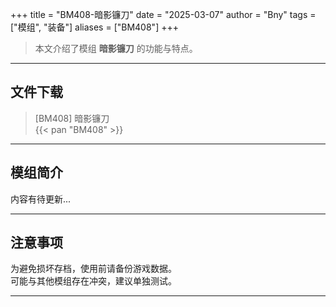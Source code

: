 +++
title = "BM408-暗影镰刀"
date = "2025-03-07"
author = "Bny"
tags = ["模组", "装备"]
aliases = ["BM408"]
+++

> 本文介绍了模组 **暗影镰刀** 的功能与特点。

---

## 文件下载

> [BM408] 暗影镰刀  
{{< pan "BM408" >}}  

---

## 模组简介

>  
内容有待更新...  

---

## 注意事项

>  
为避免损坏存档，使用前请备份游戏数据。  
可能与其他模组存在冲突，建议单独测试。  

---

